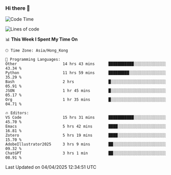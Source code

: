 ### Hi there 👋

<!--
**nicehiro/nicehiro** is a ✨ _special_ ✨ repository because its `README.md` (this file) appears on your GitHub profile.

Here are some ideas to get you started:

- 🔭 I’m currently working on ...
- 🌱 I’m currently learning ...
- 👯 I’m looking to collaborate on ...
- 🤔 I’m looking for help with ...
- 💬 Ask me about ...
- 📫 How to reach me: ...
- 😄 Pronouns: ...
- ⚡ Fun fact: ...
-->

<!--START_SECTION:waka-->
![Code Time](http://img.shields.io/badge/Code%20Time-451%20hrs%2027%20mins-blue)

![Lines of code](https://img.shields.io/badge/From%20Hello%20World%20I%27ve%20Written-1.6%20million%20lines%20of%20code-blue)

📊 **This Week I Spent My Time On** 

```text
🕑︎ Time Zone: Asia/Hong_Kong

💬 Programming Languages: 
Other                    14 hrs 43 mins      ███████████░░░░░░░░░░░░░░   43.34 % 
Python                   11 hrs 59 mins      █████████░░░░░░░░░░░░░░░░   35.29 % 
Bash                     2 hrs               █░░░░░░░░░░░░░░░░░░░░░░░░   05.91 % 
JSON                     1 hr 45 mins        █░░░░░░░░░░░░░░░░░░░░░░░░   05.17 % 
Org                      1 hr 35 mins        █░░░░░░░░░░░░░░░░░░░░░░░░   04.71 % 

🔥 Editors: 
VS Code                  15 hrs 31 mins      ███████████░░░░░░░░░░░░░░   45.70 % 
Emacs                    5 hrs 42 mins       ████░░░░░░░░░░░░░░░░░░░░░   16.81 % 
Zotero                   5 hrs 19 mins       ████░░░░░░░░░░░░░░░░░░░░░   15.70 % 
AdobeIllustrator2025     3 hrs 9 mins        ██░░░░░░░░░░░░░░░░░░░░░░░   09.32 % 
ChatGPT                  3 hrs 1 min         ██░░░░░░░░░░░░░░░░░░░░░░░   08.91 % 
```


 Last Updated on 04/04/2025 12:34:51 UTC
<!--END_SECTION:waka-->

